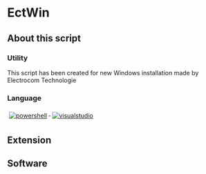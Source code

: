 # EctWin
## About this script
### Utility
This script has been created for new Windows installation made by Electrocom Technologie
### Language
  <a href="#">
    <img src="[svg/dev/tools/powershell.svg](https://github.com/anaselgarhy/cool-badges/blob/master/svg/dev/tools/powershell.svg)" alt="powershell" style="vertical-align:top; margin:6px 4px">
  </a> 


  <a href="#">
    <img src="svg/dev/tools/visualstudio.svg" alt="visualstudio" style="vertical-align:top; margin:6px 4px">
  </a>

## Extension
## Software
